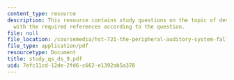 ```yaml
---
content_type: resource
description: This resource contains study questions on the topic of development along
  with the required references according to the question.
file: null
file_location: /coursemedia/hst-721-the-peripheral-auditory-system-fall-2005/7efc11cd12de2fd6c662e1392ab5a378_study_qs_ds_9.pdf
file_type: application/pdf
resourcetype: Document
title: study_qs_ds_9.pdf
uid: 7efc11cd-12de-2fd6-c662-e1392ab5a378
---
```


